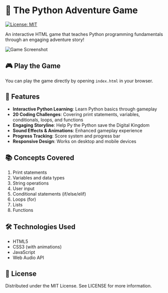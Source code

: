 # 🐍 The Python Adventure Game

[![License: MIT](https://img.shields.io/badge/License-MIT-yellow.svg)](https://opensource.org/licenses/MIT)

An interactive HTML game that teaches Python programming fundamentals through an engaging adventure story!

![Game Screenshot](![image](https://github.com/user-attachments/assets/7e578ea8-98ae-45e4-91fd-9249518f2aa2))

## 🎮 Play the Game

You can play the game directly by opening `index.html` in your browser.


## 🚀 Features

- **Interactive Python Learning**: Learn Python basics through gameplay
- **20 Coding Challenges**: Covering print statements, variables, conditionals, loops, and functions
- **Engaging Storyline**: Help Py the Python save the Digital Kingdom
- **Sound Effects & Animations**: Enhanced gameplay experience
- **Progress Tracking**: Score system and progress bar
- **Responsive Design**: Works on desktop and mobile devices

## 📚 Concepts Covered

1. Print statements
2. Variables and data types
3. String operations
4. User input
5. Conditional statements (if/else/elif)
6. Loops (for)
7. Lists
8. Functions

## 🛠️ Technologies Used

- HTML5
- CSS3 (with animations)
- JavaScript
- Web Audio API

## 📜 License
Distributed under the MIT License. See LICENSE for more information.
